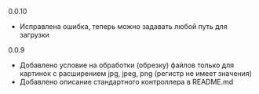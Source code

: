 0.0.10
- Исправлена ошибка, теперь можно задавать любой путь для загрузки

0.0.9
- Добавлено условие на обработки (обрезку) файлов только для картинок с расширением jpg, jpeg, png (регистр не имеет значения)
- Добавлено описание стандартного контроллера в README.md